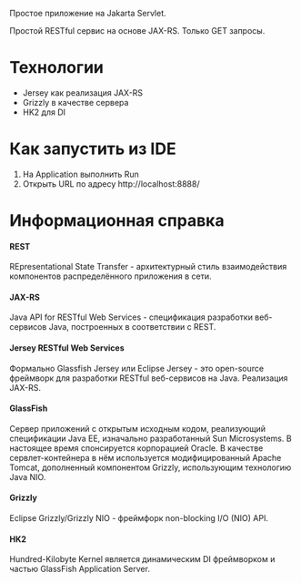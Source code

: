 Простое приложение на Jakarta Servlet.

Простой RESTful сервис на основе JAX-RS. Только GET запросы.
# Технологии
* Jersey как реализация JAX-RS
* Grizzly в качестве сервера
* HK2 для DI
# Как запустить из IDE
1. На Application выполнить Run
2. Открыть URL по адресу http://localhost:8888/
# Информационная справка

#### REST
REpresentational State Transfer - архитектурный стиль взаимодействия компонентов распределённого приложения в сети.
#### JAX-RS
Java API for RESTful Web Services - спецификация разработки веб-сервисов Java, построенных в соответствии с REST.
#### Jersey RESTful Web Services
Формально Glassfish Jersey или Eclipse Jersey - это  open-source фреймворк для разработки RESTful веб-сервисов на Java.
Реализация JAX-RS.

#### GlassFish
Сервер приложений с открытым исходным кодом, реализующий спецификации Java EE, изначально разработанный Sun Microsystems. В настоящее время спонсируется корпорацией Oracle.
В качестве сервлет-контейнера в нём используется модифицированный Apache Tomcat, дополненный компонентом Grizzly, использующим технологию Java NIO.
#### Grizzly
Eclipse Grizzly/Grizzly NIO - фреймфорк non-blocking I/O (NIO) API.
#### HK2
Hundred-Kilobyte Kernel является динамическим DI фреймворком и частью GlassFish Application Server.
